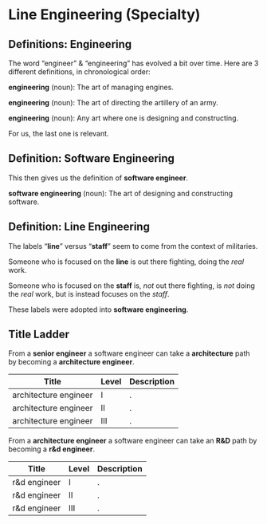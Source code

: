 # Line Engineering (Specialty)

## Definitions: Engineering

The word “engineer” & “engineering” has evolved a bit over time.
Here are 3 different definitions, in chronological order:

**engineering** (noun): The art of managing engines.

**engineering** (noun): The art of directing the artillery of an army.

**engineering** (noun): Any art where one is designing and constructing.

For us, the last one is relevant.

## Definition: Software Engineering

This then gives us the definition of **software engineer**.

**software engineering** (noun): The art of designing and constructing software.

## Definition: Line Engineering

The labels “**line**” versus “**staff**” seem to come from the context of militaries.

Someone who is focused on the **line** is out there fighting, doing the _real_ work.

Someone who is focused on the **staff** is, _not_ out there fighting, is _not_ doing the _real_ work, but is instead focuses on the _staff_.

These labels were adopted into **software engineering**.

## Title Ladder

From a **senior engineer** a software engineer can take a **architecture** path by becoming a **architecture engineer**.

<table>
	<thead>
		<tr>
			<th>Title</th>
			<th>Level</th>
			<th>Description</th>
		</td>
	</thead>
	<tbody>
		<tr>
			<td>architecture engineer</td>
			<td>Ⅰ</td>
			<td>.</td>
		</tr>
		<tr>
			<td>architecture engineer</td>
			<td>Ⅱ</td>
			<td>.</td>
		</tr>
		<tr>
			<td>architecture engineer</td>
			<td>Ⅲ</td>
			<td>.</td>
		</tr>
	</tbody>
</table>

From a **architecture engineer** a software engineer can take an **R&D** path by becoming a **r&d engineer**.

<table>
	<thead>
		<tr>
			<th>Title</th>
			<th>Level</th>
			<th>Description</th>
		</td>
	</thead>
	<tbody>
		<tr>
			<td>r&d engineer</td>
			<td>Ⅰ</td>
			<td>.</td>
		</tr>
		<tr>
			<td>r&d engineer</td>
			<td>Ⅱ</td>
			<td>.</td>
		</tr>
		<tr>
			<td>r&d engineer</td>
			<td>Ⅲ</td>
			<td>.</td>
		</tr>
	</tbody>
</table>

